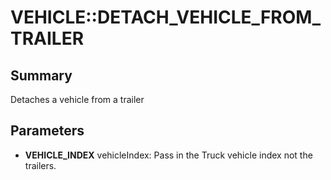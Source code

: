 # VEHICLE::DETACH_VEHICLE_FROM_TRAILER

## Summary
Detaches a vehicle from a trailer

## Parameters
* **VEHICLE_INDEX** vehicleIndex: Pass in the Truck vehicle index not the trailers.